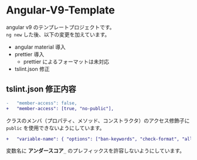 # Angular-V9-Template

angular v9 のテンプレートプロジェクトです。  
`ng new` した後、以下の変更を加えています。

- angular material 導入
- prettier 導入
  - prettier によるフォーマットは未対応
- tslint.json 修正

## tslint.json 修正内容

```diff
-   "member-access": false,
+   "member-access": [true, "no-public"],
```

クラスのメンバ（プロパティ、メソッド、コンストラクタ）のアクセス修飾子に `public` を使用できないようにしています。

```diff
+   "variable-name": { "options": ["ban-keywords", "check-format", "allow-pascal-case"] }
```

変数名に **アンダースコア**`_` のプレフィックスを許容しないようにしています。
